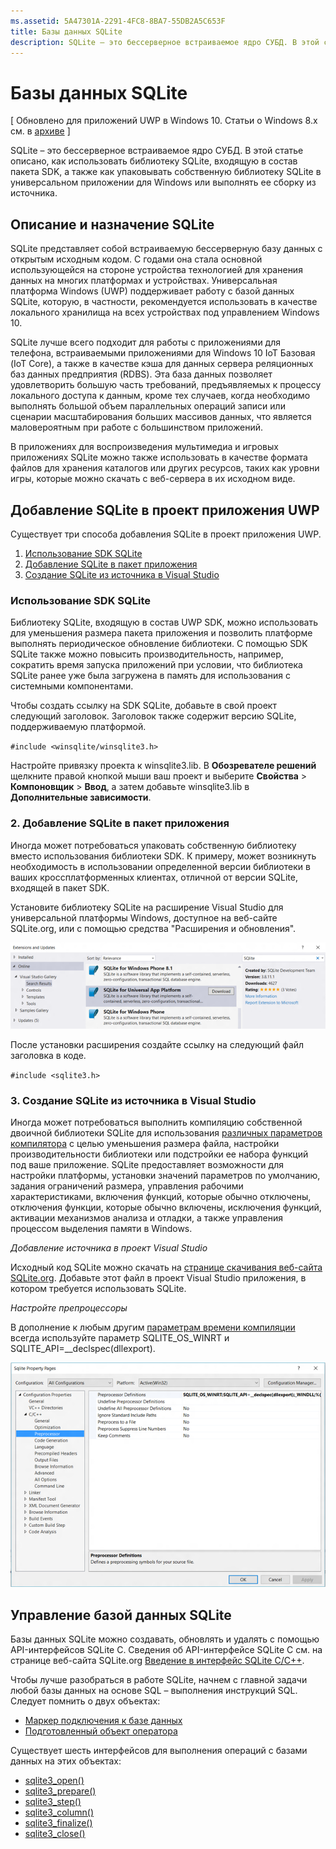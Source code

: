 ```yaml
---
ms.assetid: 5A47301A-2291-4FC8-8BA7-55DB2A5C653F
title: Базы данных SQLite
description: SQLite – это бессерверное встраиваемое ядро СУБД. В этой статье описано, как использовать библиотеку SQLite, входящую в состав пакета SDK, а также как упаковывать собственную библиотеку SQLite в универсальном приложении для Windows или выполнять ее сборку из источника.
---
```

# Базы данных SQLite

\[ Обновлено для приложений UWP в Windows 10. Статьи о Windows 8.x см. в [архиве](http://go.microsoft.com/fwlink/p/?linkid=619132) \]


SQLite – это бессерверное встраиваемое ядро СУБД. В этой статье описано, как использовать библиотеку SQLite, входящую в состав пакета SDK, а также как упаковывать собственную библиотеку SQLite в универсальном приложении для Windows или выполнять ее сборку из источника.

## Описание и назначение SQLite

SQLite представляет собой встраиваемую бессерверную базу данных с открытым исходным кодом. С годами она стала основной использующейся на стороне устройства технологией для хранения данных на многих платформах и устройствах. Универсальная платформа Windows (UWP) поддерживает работу с базой данных SQLite, которую, в частности, рекомендуется использовать в качестве локального хранилища на всех устройствах под управлением Windows 10.

SQLite лучше всего подходит для работы с приложениями для телефона, встраиваемыми приложениями для Windows 10 IoT Базовая (IoT Core), а также в качестве кэша для данных сервера реляционных баз данных предприятия (RDBS). Эта база данных позволяет удовлетворить большую часть требований, предъявляемых к процессу локального доступа к данным, кроме тех случаев, когда необходимо выполнять большой объем параллельных операций записи или сценарии масштабирования больших массивов данных, что является маловероятным при работе с большинством приложений.

В приложениях для воспроизведения мультимедиа и игровых приложениях SQLite можно также использовать в качестве формата файлов для хранения каталогов или других ресурсов, таких как уровни игры, которые можно скачать с веб-сервера в их исходном виде.

## Добавление SQLite в проект приложения UWP

Существует три способа добавления SQLite в проект приложения UWP.

1.  [Использование SDK SQLite](#using-the-sdk-sqlite)
2.  [Добавление SQLite в пакет приложения](#including-sqlite-in-the-app-package)
3.  [Создание SQLite из источника в Visual Studio](#building-sqlite-from-source-in-visual-studio)

### Использование SDK SQLite

Библиотеку SQLite, входящую в состав UWP SDK, можно использовать для уменьшения размера пакета приложения и позволить платформе выполнять периодическое обновление библиотеки. С помощью SDK SQLite также можно повысить производительность, например, сократить время запуска приложений при условии, что библиотека SQLite ранее уже была загружена в память для использования с системными компонентами.

Чтобы создать ссылку на SDK SQLite, добавьте в свой проект следующий заголовок. Заголовок также содержит версию SQLite, поддерживаемую платформой.

`#include <winsqlite/winsqlite3.h>`

Настройте привязку проекта к winsqlite3.lib. В **Обозревателе решений** щелкните правой кнопкой мыши ваш проект и выберите **Свойства** &gt; **Компоновщик** &gt; **Ввод**, а затем добавьте winsqlite3.lib в **Дополнительные зависимости**.

### 2. Добавление SQLite в пакет приложения

Иногда может потребоваться упаковать собственную библиотеку вместо использования библиотеки SDK. К примеру, может возникнуть необходимость в использовании определенной версии библиотеки в ваших кроссплатформенных клиентах, отличной от версии SQLite, входящей в пакет SDK.

Установите библиотеку SQLite на расширение Visual Studio для универсальной платформы Windows, доступное на веб-сайте SQLite.org, или с помощью средства "Расширения и обновления".

![Экран «Расширения и обновления»](./images/extensions-and-updates.png)

После установки расширения создайте ссылку на следующий файл заголовка в коде.

`#include <sqlite3.h>`

### 3. Создание SQLite из источника в Visual Studio

Иногда может потребоваться выполнить компиляцию собственной двоичной библиотеки SQLite для использования [различных параметров компилятора](http://www.sqlite.org/compile.html) с целью уменьшения размера файла, настройки производительности библиотеки или подстройки ее набора функций под ваше приложение. SQLite предоставляет возможности для настройки платформы, установки значений параметров по умолчанию, задания ограничений размера, управления рабочими характеристиками, включения функций, которые обычно отключены, отключения функции, которые обычно включены, исключения функций, активации механизмов анализа и отладки, а также управления процессом выделения памяти в Windows.

*Добавление источника в проект Visual Studio*

Исходный код SQLite можно скачать на [странице скачивания веб-сайта SQLite.org](https://www.sqlite.org/download.html). Добавьте этот файл в проект Visual Studio приложения, в котором требуется использовать SQLite.

*Настройте препроцессоры*

В дополнение к любым другим [параметрам времени компиляции](http://www.sqlite.org/compile.html) всегда используйте параметр SQLITE\_OS\_WINRT и SQLITE\_API=\_\_declspec(dllexport).

![Экран страниц свойств SQLite](./images/property-pages.png)

## Управление базой данных SQLite

Базы данных SQLite можно создавать, обновлять и удалять с помощью API-интерфейсов SQLite C. Сведения об API-интерфейсе SQLite C см. на странице веб-сайта SQLite.org [Введение в интерфейс SQLite C/C++](http://www.sqlite.org/cintro.html).

Чтобы лучше разобраться в работе SQLite, начнем с главной задачи любой базы данных на основе SQL – выполнения инструкций SQL. Следует помнить о двух объектах:

-   [Маркер подключения к базе данных](https://www.sqlite.org/c3ref/sqlite3.html)
-   [Подготовленный объект оператора](https://www.sqlite.org/c3ref/stmt.html)

Существует шесть интерфейсов для выполнения операций с базами данных на этих объектах:

-   [sqlite3\_open()](https://web.archive.org/web/20141228070025/http:/www.sqlite.org/c3ref/open.html)
-   [sqlite3\_prepare()](https://web.archive.org/web/20141228070025/http:/www.sqlite.org/c3ref/prepare.html)
-   [sqlite3\_step()](https://web.archive.org/web/20141228070025/http:/www.sqlite.org/c3ref/step.html)
-   [sqlite3\_column()](https://web.archive.org/web/20141228070025/http:/www.sqlite.org/c3ref/column_blob.html)
-   [sqlite3\_finalize()](https://web.archive.org/web/20141228070025/http:/www.sqlite.org/c3ref/finalize.html)
-   [sqlite3\_close()](https://web.archive.org/web/20141228070025/http:/www.sqlite.org/c3ref/close.html)

 

 






<!--HONumber=Mar16_HO1-->


